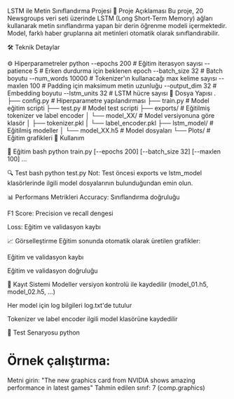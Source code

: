 LSTM ile Metin Sınıflandırma Projesi
📌 Proje Açıklaması
Bu proje, 20 Newsgroups veri seti üzerinde LSTM (Long Short-Term Memory) ağları kullanarak metin sınıflandırma yapan bir derin öğrenme modeli içermektedir. Model, farklı haber gruplarına ait metinleri otomatik olarak sınıflandırabilir.

🛠 Teknik Detaylar

⚙️ Hiperparametreler
python
--epochs 200          # Eğitim iterasyon sayısı
--patience 5          # Erken durdurma için beklenen epoch
--batch_size 32       # Batch boyutu
--num_words 10000     # Tokenizer'ın kullanacağı max kelime sayısı
--maxlen 100          # Padding için maksimum metin uzunluğu
--output_dim 32       # Embedding boyutu
--lstm_units 32       # LSTM hücre sayısı
📂 Dosya Yapısı
.
├── config.py         # Hiperparametre yapılandırması
├── train.py          # Model eğitim scripti
├── test.py           # Model test scripti
├── exports/          # Eğitilmiş tokenizer ve label encoder
│   └── model_XX/     # Model versiyonuna göre klasör
│       ├── tokenizer.pkl
│       └── label_encoder.pkl
├── lstm_model/       # Eğitilmiş modeller
│   └── model_XX.h5   # Model dosyaları
└── Plots/            # Eğitim grafikleri
🚀 Kullanım


🔧 Eğitim
bash
python train.py [--epochs 200] [--batch_size 32] [--maxlen 100] ...


🔍 Test
bash
python test.py
Not: Test öncesi exports ve lstm_model klasörlerinde ilgili model dosyalarının bulunduğundan emin olun.

📊 Performans Metrikleri
Accuracy: Sınıflandırma doğruluğu

F1 Score: Precision ve recall dengesi

Loss: Eğitim ve validasyon kaybı

📈 Görselleştirme
Eğitim sonunda otomatik olarak üretilen grafikler:

Eğitim ve validasyon kaybı

Eğitim ve validasyon doğruluğu

💾 Kayıt Sistemi
Modeller versiyon kontrolü ile kaydedilir (model_01.h5, model_02.h5, ...)

Her model için log bilgileri log.txt'de tutulur

Tokenizer ve label encoder ilgili model klasörüne kaydedilir

🧪 Test Senaryosu
python
# Örnek çalıştırma:
Metni girin: "The new graphics card from NVIDIA shows amazing performance in latest games"
Tahmin edilen sınıf: 7 (comp.graphics)
